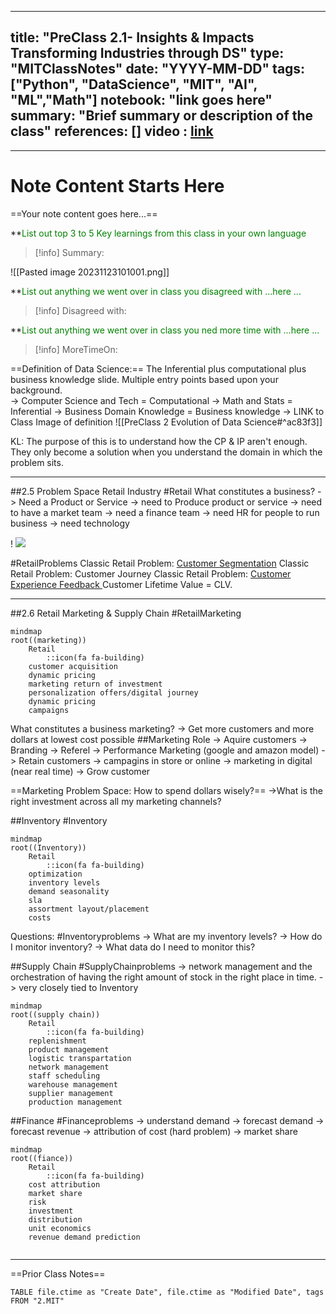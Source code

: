 
---
title: "PreClass 2.1- Insights & Impacts Transforming Industries through DS"
type: "MITClassNotes"
date: "YYYY-MM-DD"
tags: ["Python", "DataScience", "MIT", "AI", "ML","Math"]
notebook: "link goes here"
summary: "Brief summary or description of the class"
references: []
video : [link](https://olympus.mygreatlearning.com/courses/102030/pages/2-dot-4-defining-data-science?module_item_id=4759112)
---
__________________________________________________________________

# Note Content Starts Here

==Your note content goes here...==

**<span style="color: green;">List out top 3 to 5 Key learnings from this class in your own language</span>
>[!info] Summary: 

![[Pasted image 20231123101001.png]]


 **<span style="color: green;">List out anything we went over in class you disagreed with ...here ...</span>
 
>[!info] Disagreed with:

 **<span style="color: green;">List out anything we went over in class you ned more time with ...here ...</span>
>[!info] MoreTimeOn:

==Definition of Data Science:== The Inferential plus computational plus business knowledge slide.  Multiple entry points based upon your background.  
	-> Computer Science and Tech = Computational
	-> Math and Stats = Inferential
	-> Business Domain Knowledge = Business knowledge
	-> LINK to Class Image of definition ![[PreClass 2 Evolution of Data Science#^ac83f3]]


KL: The purpose of this is to understand how the CP & IP aren't enough. They only become a solution when you understand the domain in which the problem sits. 
__________________________________________________________________

##2.5 Problem Space Retail Industry
#Retail 
What constitutes a business?
-> Need a Product or Service
-> need to Produce product or service
-> need to have a market team 
-> need a finance team
-> need HR for people to run business
-> need technology


! [![](https://mermaid.ink/img/pako:eNptkMFKxDAQhl8l5NSF3RfI2YsHQdxrL9NkUkeTmZJOwLrsu5taK1LMKfn48v_w36yXgNbZTBwyTD0bU0S063ydVTKW02ll63lBBUr7yznywl0EE-EyVEqBePx1JyyzMCT6BCXhHRvzXGRImM11Ao-Xn0zzyKHVlWXz9uo95UBnHDOy_gn-ty3JAkmPkfjRZEL2aCJiGMC_H4w3qYVx-2fPtqEMFNpEtxX1Vl8xY29duwaMUJP2tud7U6GqXBf21mmpeLZ1CqD4QDAWyNZFSHOjGEilPG2zf69__wJ1NYQv?type=png)](https://mermaid.live/edit#pako:eNptkMFKxDAQhl8l5NSF3RfI2YsHQdxrL9NkUkeTmZJOwLrsu5taK1LMKfn48v_w36yXgNbZTBwyTD0bU0S063ydVTKW02ll63lBBUr7yznywl0EE-EyVEqBePx1JyyzMCT6BCXhHRvzXGRImM11Ao-Xn0zzyKHVlWXz9uo95UBnHDOy_gn-ty3JAkmPkfjRZEL2aCJiGMC_H4w3qYVx-2fPtqEMFNpEtxX1Vl8xY29duwaMUJP2tud7U6GqXBf21mmpeLZ1CqD4QDAWyNZFSHOjGEilPG2zf69__wJ1NYQv)

#RetailProblems 
Classic Retail Problem: [Customer Segmentation](https://en.wikipedia.org/wiki/Market_segmentation)
Classic Retail Problem: Customer Journey 
Classic Retail Problem: [Customer Experience Feedback ](https://en.wikipedia.org/wiki/Customer_experience)
Customer Lifetime Value = CLV. 
__________________________________________________________________

##2.6 Retail Marketing & Supply Chain
#RetailMarketing


```mermaid
mindmap
root((marketing))
	Retail
		::icon(fa fa-building)
	customer acquisition
	dynamic pricing
	marketing return of investment
	personalization offers/digital journey
	dynamic pricing
	campaigns
```

What constitutes a business marketing?
-> Get more customers and more dollars at lowest cost possible
##Marketing Role
	-> Aquire customers
			-> Branding 
			-> Referel
			-> Performance Marketing (google and amazon model)
	-> Retain customers
			-> campagins in store or online
			-> marketing in digital (near real time)
	-> Grow customer

==Marketing Problem Space: How to spend dollars wisely?== 
->What is the right investment across all my marketing channels? 
 
##Inventory
#Inventory


```mermaid
mindmap
root((Inventory))
	Retail
		::icon(fa fa-building)
	optimization
	inventory levels
	demand seasonality
	sla
	assortment layout/placement
	costs
```

Questions:
#Inventoryproblems
-> What are my inventory levels?
-> How do I monitor inventory? 
-> What data do I need to monitor this? 

##Supply Chain
	#SupplyChainproblems
		-> network management and the orchestration of having the right amount of stock in the right place in time. 
	-> very closely tied to Inventory

```mermaid
mindmap
root((supply chain))
	Retail
		::icon(fa fa-building)
	replenishment
	product management
	logistic transpartation
	network management
	staff scheduling
	warehouse management
	supplier management
	production management
```



##Finance
#Financeproblems
-> understand demand
	-> forecast demand
	-> forecast revenue
	-> attribution of cost (hard problem)
	-> market share

```mermaid
mindmap
root((fiance))
	Retail
		::icon(fa fa-building)
	cost attribution
	market share
	risk
	investment
	distribution
	unit economics
	revenue demand prediction
		
```

--------------------------------------------------------------------
==Prior Class Notes==
```dataview
TABLE file.ctime as "Create Date", file.ctime as "Modified Date", tags
FROM "2.MIT"
```


